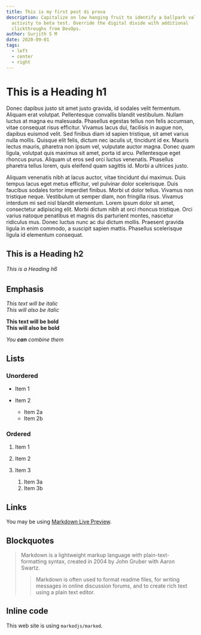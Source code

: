 ```yaml
---
title: This is my first post di prova
description: Capitalize on low hanging fruit to identify a ballpark value added
  activity to beta test. Override the digital divide with additional
  clickthroughs from DevOps.
author: Surjith S M
date: 2020-09-01
tags:
  - left
  - center
  - right
---
```

# This is a Heading h1

Donec dapibus justo sit amet justo gravida, id sodales velit fermentum. Aliquam erat volutpat. Pellentesque convallis blandit vestibulum. Nullam luctus at magna eu malesuada. Phasellus egestas tellus non felis accumsan, vitae consequat risus efficitur. Vivamus lacus dui, facilisis in augue non, dapibus euismod velit. Sed finibus diam id sapien tristique, sit amet varius nulla mollis. Quisque elit felis, dictum nec iaculis ut, tincidunt id ex. Mauris lectus mauris, pharetra non ipsum vel, vulputate auctor magna. Donec quam ligula, volutpat quis maximus sit amet, porta id arcu. Pellentesque eget rhoncus purus. Aliquam ut eros sed orci luctus venenatis. Phasellus pharetra tellus lorem, quis eleifend quam sagittis id. Morbi a ultrices justo.

Aliquam venenatis nibh at lacus auctor, vitae tincidunt dui maximus. Duis tempus lacus eget metus efficitur, vel pulvinar dolor scelerisque. Duis faucibus sodales tortor imperdiet finibus. Morbi ut dolor tellus. Vivamus non tristique neque. Vestibulum ut semper diam, non fringilla risus. Vivamus interdum mi sed nisl blandit elementum. Lorem ipsum dolor sit amet, consectetur adipiscing elit. Morbi dictum nibh at orci rhoncus tristique. Orci varius natoque penatibus et magnis dis parturient montes, nascetur ridiculus mus. Donec luctus nunc ac dui dictum mollis. Praesent gravida ligula in enim commodo, a suscipit sapien mattis. Phasellus scelerisque ligula id elementum consequat.

## This is a Heading h2

###### This is a Heading h6

## Emphasis

*This text will be italic*\
*This will also be italic*

**This text will be bold**\
**This will also be bold**

*You **can** combine them*

## Lists

### Unordered

* Item 1
* Item 2

  * Item 2a
  * Item 2b

### Ordered

1. Item 1
2. Item 2
3. Item 3

   1. Item 3a
   2. Item 3b

## Links

You may be using [Markdown Live Preview](https://markdownlivepreview.com/).

## Blockquotes

> Markdown is a lightweight markup language with plain-text-formatting syntax, created in 2004 by John Gruber with Aaron Swartz.
>
> > Markdown is often used to format readme files, for writing messages in online discussion forums, and to create rich text using a plain text editor.

## Inline code

This web site is using `markedjs/marked`.